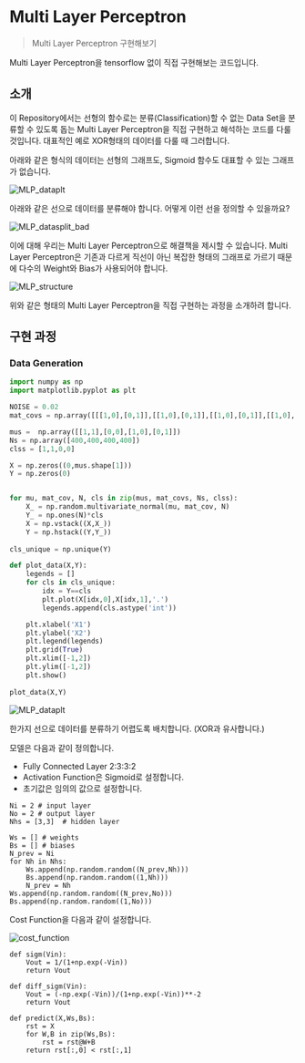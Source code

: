 # Multi Layer Perceptron
> Multi Layer Perceptron 구현해보기

Multi Layer Perceptron을 tensorflow 없이 직접 구현해보는 코드입니다.

## 소개
이 Repository에서는 선형의 함수로는 분류(Classification)할 수 없는 Data Set을 분류할 수 있도록 돕는 Multi Layer Perceptron을 직접 구현하고 해석하는 코드를 다룰 것입니다. 대표적인 예로 XOR형태의 데이터를 다룰 때 그러합니다.
  
아래와 같은 형식의 데이터는 선형의 그래프도, Sigmoid 함수도 대표할 수 있는 그래프가 없습니다. 
  
![MLP_dataplt](https://user-images.githubusercontent.com/44831709/134707491-6f7679ae-d0ce-4d74-b6bd-7e8045c15f21.png)

아래와 같은 선으로 데이터를 분류해야 합니다. 어떻게 이런 선을 정의할 수 있을까요?
  
![MLP_datasplit_bad](https://user-images.githubusercontent.com/44831709/134708173-7820cd5e-a6ed-45d1-b9a5-b3e3f1492286.png)

이에 대해 우리는 Multi Layer Perceptron으로 해결책을 제시할 수 있습니다. 
Multi Layer Perceptron은 기존과 다르게 직선이 아닌 복잡한 형태의 그래프로 가르기 때문에 다수의 Weight와 Bias가 사용되어야 합니다.

![MLP_structure](https://user-images.githubusercontent.com/44831709/134811088-c3aeeb28-75ff-4ad0-804e-d82a4e377208.png)

위와 같은 형태의 Multi Layer Perceptron을 직접 구현하는 과정을 소개하려 합니다.

## 구현 과정
### Data Generation

```python
import numpy as np
import matplotlib.pyplot as plt

NOISE = 0.02
mat_covs = np.array([[[1,0],[0,1]],[[1,0],[0,1]],[[1,0],[0,1]],[[1,0],[0,1]]])*NOISE

mus =  np.array([[1,1],[0,0],[1,0],[0,1]])
Ns = np.array([400,400,400,400])
clss = [1,1,0,0]

X = np.zeros((0,mus.shape[1]))
Y = np.zeros(0)


for mu, mat_cov, N, cls in zip(mus, mat_covs, Ns, clss):
    X_ = np.random.multivariate_normal(mu, mat_cov, N)
    Y_ = np.ones(N)*cls
    X = np.vstack((X,X_))
    Y = np.hstack((Y,Y_))
    
cls_unique = np.unique(Y)

def plot_data(X,Y):
    legends = []
    for cls in cls_unique:
        idx = Y==cls
        plt.plot(X[idx,0],X[idx,1],'.')
        legends.append(cls.astype('int'))

    plt.xlabel('X1')
    plt.ylabel('X2')
    plt.legend(legends)
    plt.grid(True)
    plt.xlim([-1,2])
    plt.ylim([-1,2])
    plt.show()
    
plot_data(X,Y)
```

![MLP_dataplt](https://user-images.githubusercontent.com/44831709/134707491-6f7679ae-d0ce-4d74-b6bd-7e8045c15f21.png)

한가지 선으로 데이터를 분류하기 어렵도록 배치합니다. (XOR과 유사합니다.)

모델은 다음과 같이 정의합니다.
* Fully Connected Layer 2:3:3:2
* Activation Function은 Sigmoid로 설정합니다. 
* 초기값은 임의의 값으로 설정합니다.

```
Ni = 2 # input layer
No = 2 # output layer
Nhs = [3,3]  # hidden layer

Ws = [] # weights
Bs = [] # biases
N_prev = Ni
for Nh in Nhs:
    Ws.append(np.random.random((N_prev,Nh)))
    Bs.append(np.random.random((1,Nh)))
    N_prev = Nh
Ws.append(np.random.random((N_prev,No)))
Bs.append(np.random.random((1,No)))
```
Cost Function을 다음과 같이 설정합니다.

![cost_function](https://user-images.githubusercontent.com/44831709/134814930-d3763bbe-b128-406d-94b1-ba4623b649bd.png)

```
def sigm(Vin):
    Vout = 1/(1+np.exp(-Vin))
    return Vout

def diff_sigm(Vin):
    Vout = (-np.exp(-Vin))/(1+np.exp(-Vin))**-2
    return Vout

def predict(X,Ws,Bs):
    rst = X
    for W,B in zip(Ws,Bs):
        rst = rst@W+B
    return rst[:,0] < rst[:,1]
```
